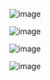 
![image](https://github.com/user-attachments/assets/045ac855-67ac-44c1-b7f1-fc9718aad038)

![image](https://github.com/user-attachments/assets/7a58c946-5317-4dc0-967f-c5605726873a)

![image](https://github.com/user-attachments/assets/36a7adbb-ed25-4de6-906e-fc3abc0dcd63)

![image](https://github.com/user-attachments/assets/fd538320-ba38-4869-a22b-cf7127202bb0)

